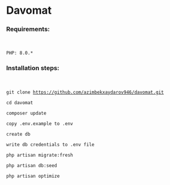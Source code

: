 # Davomat

<h3><b>Requirements:</b></h3><br/>
    
    PHP: 8.0.*

<h3><b>Installation steps:</b></h3><br/>

<code>git clone  https://github.com/azimbekxaydarov946/davomat.git</code>

<code>cd davomat</code>

<code>composer update</code>

<code>copy .env.example to .env</code>

<code>create db</code>

<code>write db credentials to .env file</code>

<code>php artisan migrate:fresh</code>

<code>php artisan db:seed</code>

<code>php artisan optimize</code>

